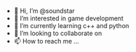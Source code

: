 - 👋 Hi, I’m @soundstar
- 👀 I’m interested in game development
- 🌱 I’m currently learning c++ and python
- 💞️ I’m looking to collaborate on 
- 📫 How to reach me ...

<!---
soundstar/soundstar is a ✨ special ✨ repository because its `README.md` (this file) appears on your GitHub profile.
You can click the Preview link to take a look at your changes.
--->
